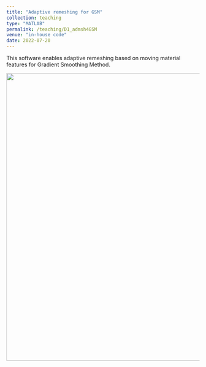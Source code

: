 ```yaml
---
title: "Adaptive remeshing for GSM"
collection: teaching
type: "MATLAB"
permalink: /teaching/D1_admsh4GSM
venue: "in-house code"
date: 2022-07-20
---
```


This software enables adaptive remeshing based on moving material features for Gradient Smoothing Method.


<img src="https://maozirui.github.io/images/adpmesh.gif" width="750"/>
